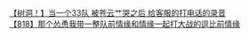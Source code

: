 [【树洞！】当一个33队 被苍云艹哭之后 给客服的打电话的录音](http://tieba.baidu.com/p/3544047915?see_lz=1&pn=)   
[【818】那个怂恿我带一整队前情缘和情缘一起打大战的逗比前情缘](http://tieba.baidu.com/p/3544985915?see_lz=1&pn=)   
